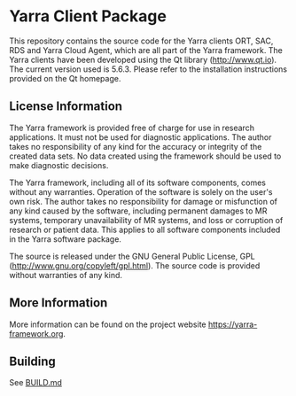# Yarra Client Package

This repository contains the source code for the Yarra clients ORT, SAC, RDS and Yarra Cloud Agent, which are all part of the Yarra framework. The Yarra clients have been developed using the Qt library (http://www.qt.io). The current version used is 5.6.3. Please refer to the installation instructions provided on the Qt homepage.

## License Information
The Yarra framework is provided free of charge for use in research applications. It must not be used for diagnostic applications. The author takes no responsibility of any kind for the accuracy or integrity of the created data sets. No data created using the framework should be used to make diagnostic decisions. 

The Yarra framework, including all of its software components, comes without any warranties. Operation of the software is solely on the user's own risk. The author takes no responsibility for damage or misfunction of any kind caused by the software, including permanent damages to MR systems, temporary unavailability of MR systems, and loss or corruption of research or patient data. This applies to all software components included in the Yarra software package.

The source is released under the GNU General Public License, GPL (http://www.gnu.org/copyleft/gpl.html). The source code is provided without warranties of any kind.

## More Information
More information can be found on the project website https://yarra-framework.org.

## Building
See [BUILD.md](BUILD.md)
